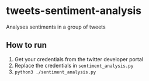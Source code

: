 # tweets-sentiment-analysis

Analyses sentiments in a group of tweets

## How to run

1. Get your credentials from the twitter developer portal
2. Replace the credentials in `sentiment_analysis.py`
3. `python3 ./sentiment_analysis.py`
